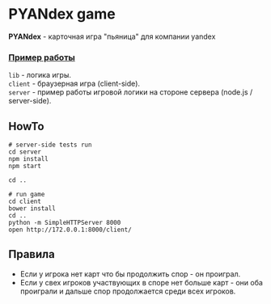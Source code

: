 PYANdex game
============

**PYANdex** - карточная игра "пьяница" для компании yandex

### [Пример работы](http://dev.urfuclub.ru/pyandex/client/) ###

`lib` - логика игры.  
`client` - браузерная игра (client-side).  
`server` - пример работы игровой логики на стороне сервера (node.js / server-side).

HowTo
-----

    # server-side tests run
    cd server
    npm install
    npm start

    cd ..

    # run game
    cd client
    bower install
    cd ..
    python -m SimpleHTTPServer 8000
    open http://172.0.0.1:8000/client/

Правила
-------

 + Если у игрока нет карт что бы продолжить спор - он проиграл.
 + Если у свех игроков участвующих в споре нет больше карт - они оба проиграли и дальше спор продолжается среди всех игроков.
